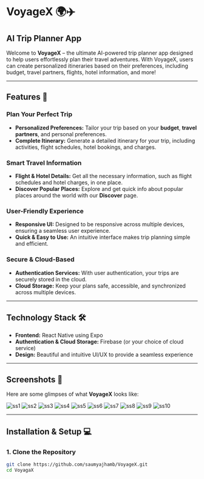 # **VoyageX** 🌍✈️

## **AI Trip Planner App**

Welcome to **VoyageX** – the ultimate AI-powered trip planner app designed to help users effortlessly plan their travel adventures. With VoyageX, users can create personalized itineraries based on their preferences, including budget, travel partners, flights, hotel information, and more!

---

## **Features** 🚀

### **Plan Your Perfect Trip**
- **Personalized Preferences:** Tailor your trip based on your **budget**, **travel partners**, and personal preferences.
- **Complete Itinerary:** Generate a detailed itinerary for your trip, including activities, flight schedules, hotel bookings, and charges.

### **Smart Travel Information**
- **Flight & Hotel Details:** Get all the necessary information, such as flight schedules and hotel charges, in one place.
- **Discover Popular Places:** Explore and get quick info about popular places around the world with our **Discover** page.

### **User-Friendly Experience**
- **Responsive UI:** Designed to be responsive across multiple devices, ensuring a seamless user experience.
- **Quick & Easy to Use:** An intuitive interface makes trip planning simple and efficient.

### **Secure & Cloud-Based**
- **Authentication Services:** With user authentication, your trips are securely stored in the cloud.
- **Cloud Storage:** Keep your plans safe, accessible, and synchronized across multiple devices.

---

## **Technology Stack** 🛠️

- **Frontend:** React Native using Expo
- **Authentication & Cloud Storage:** Firebase (or your choice of cloud service)
- **Design:** Beautiful and intuitive UI/UX to provide a seamless experience

---

## **Screenshots** 📸

Here are some glimpses of what **VoyageX** looks like:

 ![ss1](https://github.com/user-attachments/assets/c36ddcb5-9d45-41c9-980b-dc22b26f8973)
![ss2](https://github.com/user-attachments/assets/85d9338d-a830-4016-892c-7d0d43a79364)
![ss3](https://github.com/user-attachments/assets/3098402b-cf86-4849-8017-48729ac9b889)
![ss4](https://github.com/user-attachments/assets/7754f8cc-4c25-405b-8316-c3fd37f77e12)
![ss5](https://github.com/user-attachments/assets/33dac4ba-f5f0-42b2-aa88-d6de341460cf)
![ss6](https://github.com/user-attachments/assets/2c2ee483-14d1-43c1-9961-cc77ad0f3c60)
![ss7](https://github.com/user-attachments/assets/c4f2f5fe-c05a-4648-9ade-2216e8cdf3d7)
![ss8](https://github.com/user-attachments/assets/15adc7b2-b27a-4130-81a2-0d2605726525)
![ss9](https://github.com/user-attachments/assets/0847347d-dadd-4d2c-a9a5-44cab20ae5b2)
![ss10](https://github.com/user-attachments/assets/618a265a-818d-4daf-8c90-f63dd8997c46)


---

## **Installation & Setup** 💻

### **1. Clone the Repository**

```bash
git clone https://github.com/saumyajhamb/VoyageX.git
cd VoyagaX
